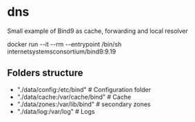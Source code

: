 # dns
Small example of Bind9 as cache, forwarding and local resolver


docker run --it --rm --entrypoint /bin/sh internetsystemsconsortium/bind9:9.19


## Folders structure

- "./data/config:/etc/bind"       # Configuration folder
- "./data/cache:/var/cache/bind"  # Cache
- "./data/zones:/var/lib/bind"    # secondary zones
- "./data/log:/var/log"           # Logs